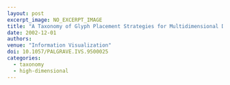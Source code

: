 ```yaml
---
layout: post
excerpt_image: NO_EXCERPT_IMAGE
title: "A Taxonomy of Glyph Placement Strategies for Multidimensional Data Visualization"
date: 2002-12-01
authors: 
venue: "Information Visualization"
doi: 10.1057/PALGRAVE.IVS.9500025
categories:
  - taxonomy
  - high-dimensional
---
```


